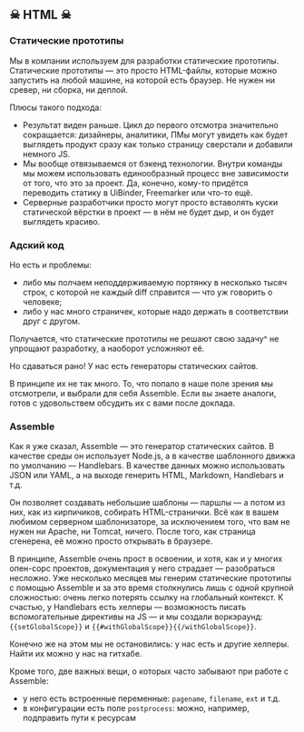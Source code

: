 ## ☠ HTML ☠

### Статические прототипы

Мы в компании используем для разработки статические прототипы. Статические прототипы — это просто HTML-файлы, которые можно запустить на любой машине, на которой есть браузер. Не нужен ни сревер, ни сборка, ни деплой.

Плюсы такого подхода:
* Результат виден раньше. Цикл до первого отсмотра значительно сокращается: дизайнеры, аналитики, ПМы могут увидеть как будет выглядеть продукт сразу как только страницу сверстали и добавили немного JS. 
* Мы вообще отвязываемся от бэкенд технологии. Внутри команды мы можем использовать единообразный процесс вне зависимости от того, что это за проект. Да, конечно, кому-то придётся переводить статику в UiBinder, Freemarker или что-то ещё.
* Серверные pазработчики просто могут просто вставолять куски статической вёрстки в проект — в нём не будет дыр, и он будет выглядеть красиво.
 
### Адский код

Но есть и проблемы:
* либо мы полчаем неподдерживаемую портянку в несколько тысяч строк, с которой не каждый diff справится — что уж говорить о человеке;
* либо у нас много страничек, которые надо держать в соответствии друг с другом.

Получается, что статические прототипы не решают свою задачу^ не упрощают разработку, а наоборот усложняют её.

Но сдаваться рано! У нас есть генераторы статических сайтов.

В принципе их не так много. То, что попало в наше поле зрения мы отсмотрели, и выбрали для себя Assemble. Если вы знаете аналоги, готов с удовольствем обсудить их с вами после доклада.

### Assemble

Как я уже сказал, Assemble — это генератор статических сайтов. В качестве среды он использует Node.js, а в качестве шаблонного движка по умолчанию — Handlebars. В качестве данных можно использовать JSON или YAML, а на выходе генерить HTML, Markdown, Handlebars и т.д.

Он позволяет создавать небольшие шаблоны — паршлы — а потом из них, как из кирпичиков, собирать HTML-странички. Всё как в вашем любимом серверном шаблонизаторе, за исключением того, что вам не нужен ни Apache, ни Tomcat, ничего. После того, как страница сгенерена, её можно просто открывать в браузере.

В принципе, Assemble очень прост в освоении, и хотя, как и у многих опен-сорс проектов, документация у него страдает — разобраться несложно. Уже несколько месяцев мы генерим статические прототипы с помощью Assemble и за это время столкнулись лишь с одной крупной сложностью: очень легко потерять ссылку на глобальный контекст. К счастью, у Handlebars есть хелперы — возможность писать вспомогательные директивы на JS — и мы создали воркэраунд:
`{{setGlobalScope}}` и `{{#withGlobalScope}}{{/withGlobalScope}}`.

Конечно же на этом мы не остановились: у нас есть и другие хелперы. Найти их можно у нас на гитхабе.

Кроме того, две важных вещи, о которых часто забывают при работе с Assemble:
* у него есть встроенные переменные: `pagename`, `filename`, `ext` и т.д.
* в конфигурации есть поле `postprocess`: можно, например, подправить пути к ресурсам
